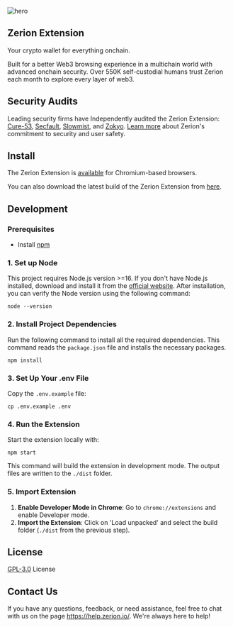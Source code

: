 ![hero](https://github.com/zeriontech/zerion-wallet-extension/assets/2427087/a5afefae-9e00-47a6-bf66-a332757b3b1c)

## Zerion Extension

Your crypto wallet for everything onchain.

Built for a better Web3 browsing experience in a multichain world with advanced onchain security. Over 550K self-custodial humans trust Zerion each month to explore every layer of web3.

## Security Audits

Leading security firms have Independently audited the Zerion Extension: [Cure-53](https://cure53.de/), [Secfault](https://secfault-security.com/), [Slowmist](https://www.slowmist.com/), and [Zokyo](https://www.zokyo.io/). [Learn more](https://zerion.io/security) about Zerion's commitment to security and user safety.

## Install

The Zerion Extension is [available](https://chrome.google.com/webstore/detail/zerion-wallet-for-web3-nf/klghhnkeealcohjjanjjdaeeggmfmlpl) for Chromium-based browsers.

You can also download the latest build of the Zerion Extension from [here](https://github.com/zeriontech/zerion-wallet-extension/releases/latest).

## Development

### Prerequisites

- Install [npm](https://www.npmjs.com/get-npm)

### 1. Set up Node

This project requires Node.js version >=16. If you don't have Node.js installed, download and install it from the [official website](https://nodejs.org/). After installation, you can verify the Node version using the following command:

```shell
node --version
```

### 2. Install Project Dependencies

Run the following command to install all the required dependencies. This command reads the `package.json` file and installs the necessary packages.

```shell
npm install
```

### 3. Set Up Your .env File

Copy the `.env.example` file:

```shell
cp .env.example .env
```

### 4. Run the Extension

Start the extension locally with:

```shell
npm start
```

This command will build the extension in development mode. The output files are written to the `./dist` folder.

### 5. Import Extension

1. **Enable Developer Mode in Chrome**: Go to `chrome://extensions` and enable Developer mode.
2. **Import the Extension**: Click on 'Load unpacked' and select the build folder (`./dist` from the previous step).

## License

[GPL-3.0](LICENSE) License

## Contact Us

If you have any questions, feedback, or need assistance, feel free to chat with us on the page https://help.zerion.io/. We're always here to help!
